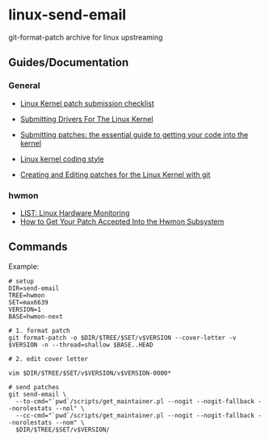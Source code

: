 # linux-send-email
git-format-patch archive for linux upstreaming

## Guides/Documentation

### General

* [Linux Kernel patch submission checklist](https://www.kernel.org/doc/html/latest/process/submit-checklist.html)
* [Submitting Drivers For The Linux Kernel](https://www.kernel.org/doc/html/latest/process/submitting-drivers.html)
* [Submitting patches: the essential guide to getting your code into the kernel](https://www.kernel.org/doc/html/latest/process/submitting-patches.html)
* [Linux kernel coding style](https://www.kernel.org/doc/html/latest/process/coding-style.html)

* [Creating and Editing patches for the Linux Kernel with git](https://carlosedp.medium.com/creating-and-editing-patches-for-the-linux-kernel-with-git-91feda0c1534)

### hwmon

* [LIST: Linux Hardware Monitoring](https://www.spinics.net/lists/linux-hwmon/)
* [How to Get Your Patch Accepted Into the Hwmon Subsystem](https://www.kernel.org/doc/html/latest/hwmon/submitting-patches.html)

## Commands

Example:
```
# setup
DIR=send-email
TREE=hwmon
SET=max6639
VERSION=1
BASE=hwmon-next

# 1. format patch
git format-patch -o $DIR/$TREE/$SET/v$VERSION --cover-letter -v $VERSION -n --thread=shallow $BASE..HEAD

# 2. edit cover letter

vim $DIR/$TREE/$SET/v$VERSION/v$VERSION-0000*

# send patches
git send-email \
  --to-cmd="`pwd`/scripts/get_maintainer.pl --nogit --nogit-fallback --norolestats --nol" \
  --cc-cmd="`pwd`/scripts/get_maintainer.pl --nogit --nogit-fallback --norolestats --nom" \
  $DIR/$TREE/$SET/v$VERSION/
```
